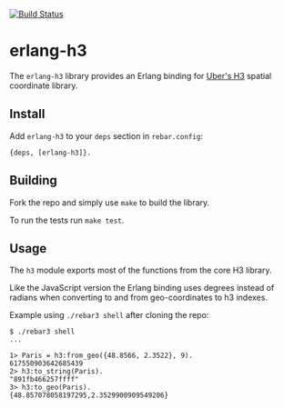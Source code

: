 [![Build Status](https://travis-ci.org/helium/erlang-h3.svg?branch=master)](https://travis-ci.org/helium/erlang-h3)

# erlang-h3

The `erlang-h3` library provides an Erlang binding for [Uber's
H3](https://uber.github.io/h3) spatial coordinate library.


Install
------

Add `erlang-h3` to your `deps` section in `rebar.config`:

``` shell
{deps, [erlang-h3]}.
```

Building
--------

Fork the repo and simply use `make` to build the library.

To run the tests run `make test`.


Usage
-----

The `h3` module exports most of the functions from the core H3 library.

Like the JavaScript version the Erlang binding uses degrees instead of
radians when converting to and from geo-coordinates to h3 indexes.

Example using `./rebar3 shell` after cloning the repo:

```shell
$ ./rebar3 shell
...

1> Paris = h3:from_geo({48.8566, 2.3522}, 9).
617550903642685439
2> h3:to_string(Paris).
"891fb466257ffff"
3> h3:to_geo(Paris).
{48.857078058197295,2.3529900909549206}

```
